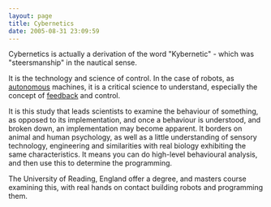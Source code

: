 ```yaml
---
layout: page
title: Cybernetics
date: 2005-08-31 23:09:59
---
```

<p>Cybernetics is actually a derivation of the word "Kybernetic" - which was "steersmanship" in the nautical sense.
</p>
<p>It is the technology and science of control. In the case of robots, as <a href="/wiki/autonomous.html" title="Autonomous">autonomous</a> machines, it is a critical science to understand, especially the concept of <a href="/wiki/feedback.html" title="A method of detecting changes resulting from an action - for example how far an arm moves when a motor is activated">feedback</a> and control.
</p>
<p>It is this study that leads scientists to examine the behaviour of something, as opposed to its implementation, and once a behaviour is understood, and broken down, an implementation may become apparent. It borders on animal and human psychology, as well as a little understanding of sensory technology, engineering and similarities with real biology exhibiting the same characteristics. It means you can do high-level behavioural analysis, and then use this to determine the programming.
</p>
<p>The University of Reading, England offer a degree, and masters course examining this, with real hands on contact building robots and programming them.
</p>
